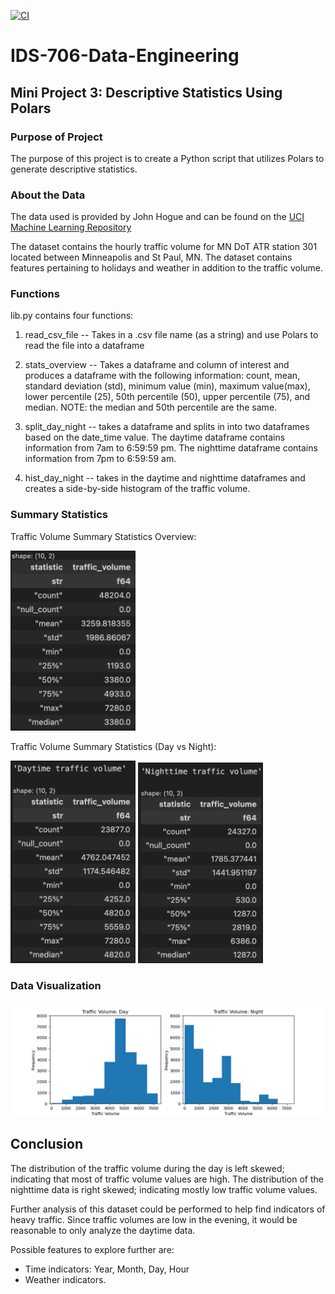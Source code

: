 [![CI](https://github.com/nogibjj/Alex_Ackerman_Mini_Project_3/actions/workflows/cicd.yml/badge.svg)](https://github.com/nogibjj/Alex_Ackerman_Mini_Project_3/actions/workflows/cicd.yml)

# IDS-706-Data-Engineering

## Mini Project 3: Descriptive Statistics Using Polars

### Purpose of Project
The purpose of this project is to create a Python script that utilizes Polars to generate descriptive statistics.

### About the Data
The data used is provided by John Hogue and can be found on the [UCI Machine Learning Repository](https://archive.ics.uci.edu/dataset/492/metro+interstate+traffic+volume)

The dataset contains the hourly traffic volume for MN DoT ATR station 301 located between Minneapolis and St Paul, MN. The dataset contains features pertaining to holidays and weather in addition to the traffic volume. 

### Functions
lib.py contains four functions:
1. read_csv_file -- Takes in a .csv file name (as a string) and use Polars to read the file into a dataframe

2. stats_overview -- Takes a dataframe and column of interest and produces a dataframe with the following information: count, mean, standard deviation (std), minimum value (min), maximum value(max), lower percentile (25), 50th percentile (50), upper percentile (75), and median. NOTE: the median and 50th percentile are the same.

3. split_day_night -- takes a dataframe and splits in into two dataframes based on the date_time value. The daytime dataframe contains information from 7am to 6:59:59 pm. The nighttime dataframe contains information from 7pm to 6:59:59 am.

4. hist_day_night -- takes in the daytime and nighttime dataframes and creates a side-by-side histogram of the traffic volume.

### Summary Statistics

Traffic Volume Summary Statistics Overview:

<img src="image-2.png" alt="alt text" width="200">
<!-- ![alt text](image.png){: width="200"} -->


Traffic Volume Summary Statistics (Day vs Night):

<img src="image.png" alt="alt text" width="200">

<img src="image-1.png" alt="alt text" width="200">
<!-- ![alt text](image-1.png){: width="200"}  
![alt text](image-2.png){: width="200"} -->

### Data Visualization

![alt text](Figure/main_figure.png)

## Conclusion

The distribution of the traffic volume during the day is left skewed; indicating that most of traffic volume values are high. The distribution of the nighttime data is right skewed; indicating mostly low traffic volume values. 

Further analysis of this dataset could be performed to help find indicators of heavy traffic. Since traffic volumes are low in the evening, it would be reasonable to only analyze the daytime data.

Possible features to explore further are:
- Time indicators: Year, Month, Day, Hour
- Weather indicators.


  
